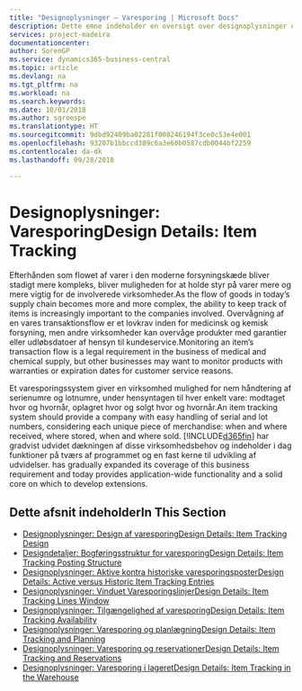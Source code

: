 ```yaml
---
title: "Designoplysninger – Varesporing | Microsoft Docs"
description: Dette emne indeholder en oversigt over designoplysninger om varesporing.
services: project-madeira
documentationcenter: 
author: SorenGP
ms.service: dynamics365-business-central
ms.topic: article
ms.devlang: na
ms.tgt_pltfrm: na
ms.workload: na
ms.search.keywords: 
ms.date: 10/01/2018
ms.author: sgroespe
ms.translationtype: HT
ms.sourcegitcommit: 9dbd92409ba02281f008246194f3ce0c53e4e001
ms.openlocfilehash: 93207b1bbccd389c6a3e60b0587cdb0044bf2259
ms.contentlocale: da-dk
ms.lasthandoff: 09/28/2018

---
```

# <a name="design-details-item-tracking"></a><span data-ttu-id="ff5cd-103">Designoplysninger: Varesporing</span><span class="sxs-lookup"><span data-stu-id="ff5cd-103">Design Details: Item Tracking</span></span>
<span data-ttu-id="ff5cd-104">Efterhånden som flowet af varer i den moderne forsyningskæde bliver stadigt mere kompleks, bliver muligheden for at holde styr på varer mere og mere vigtig for de involverede virksomheder.</span><span class="sxs-lookup"><span data-stu-id="ff5cd-104">As the flow of goods in today’s supply chain becomes more and more complex, the ability to keep track of items is increasingly important to the companies involved.</span></span> <span data-ttu-id="ff5cd-105">Overvågning af en vares transaktionsflow er et lovkrav inden for medicinsk og kemisk forsyning, men andre virksomheder kan overvåge produkter med garantier eller udløbsdatoer af hensyn til kundeservice.</span><span class="sxs-lookup"><span data-stu-id="ff5cd-105">Monitoring an item’s transaction flow is a legal requirement in the business of medical and chemical supply, but other businesses may want to monitor products with warranties or expiration dates for customer service reasons.</span></span>  

<span data-ttu-id="ff5cd-106">Et varesporingssystem giver en virksomhed mulighed for nem håndtering af serienumre og lotnumre, under hensyntagen til hver enkelt vare: modtaget hvor og hvornår, oplagret hvor og solgt hvor og hvornår.</span><span class="sxs-lookup"><span data-stu-id="ff5cd-106">An item tracking system should provide a company with easy handling of serial and lot numbers, considering each unique piece of merchandise: when and where received, where stored, when and where sold.</span></span> [!INCLUDE[d365fin](includes/d365fin_md.md)] <span data-ttu-id="ff5cd-107">har gradvist udvidet dækningen af disse virksomhedsbehov og indeholder i dag funktioner på tværs af programmet og en fast kerne til udvikling af udvidelser.</span><span class="sxs-lookup"><span data-stu-id="ff5cd-107"> has gradually expanded its coverage of this business requirement and today provides application-wide functionality and a solid core on which to develop extensions.</span></span>  

## <a name="in-this-section"></a><span data-ttu-id="ff5cd-108">Dette afsnit indeholder</span><span class="sxs-lookup"><span data-stu-id="ff5cd-108">In This Section</span></span>  
* [<span data-ttu-id="ff5cd-109">Designoplysninger: Design af varesporing</span><span class="sxs-lookup"><span data-stu-id="ff5cd-109">Design Details: Item Tracking Design</span></span>](design-details-item-tracking-design.md)  
* [<span data-ttu-id="ff5cd-110">Designdetaljer: Bogføringsstruktur for varesporing</span><span class="sxs-lookup"><span data-stu-id="ff5cd-110">Design Details: Item Tracking Posting Structure</span></span>](design-details-item-tracking-posting-structure.md)  
* [<span data-ttu-id="ff5cd-111">Designoplysninger: Aktive kontra historiske varesporingsposter</span><span class="sxs-lookup"><span data-stu-id="ff5cd-111">Design Details: Active versus Historic Item Tracking Entries</span></span>](design-details-active-versus-historic-item-tracking-entries.md)  
* [<span data-ttu-id="ff5cd-112">Designoplysninger: Vinduet Varesporingslinjer</span><span class="sxs-lookup"><span data-stu-id="ff5cd-112">Design Details: Item Tracking Lines Window</span></span>](design-details-item-tracking-lines-window.md)  
* [<span data-ttu-id="ff5cd-113">Designoplysninger: Tilgængelighed af varesporing</span><span class="sxs-lookup"><span data-stu-id="ff5cd-113">Design Details: Item Tracking Availability</span></span>](design-details-item-tracking-availability.md)  
* [<span data-ttu-id="ff5cd-114">Designoplysninger: Varesporing og planlægning</span><span class="sxs-lookup"><span data-stu-id="ff5cd-114">Design Details: Item Tracking and Planning</span></span>](design-details-item-tracking-and-planning.md)  
* [<span data-ttu-id="ff5cd-115">Designoplysninger: Varesporing og reservationer</span><span class="sxs-lookup"><span data-stu-id="ff5cd-115">Design Details: Item Tracking and Reservations</span></span>](design-details-item-tracking-and-reservations.md)  
* [<span data-ttu-id="ff5cd-116">Designoplysninger: Varesporing i lageret</span><span class="sxs-lookup"><span data-stu-id="ff5cd-116">Design Details: Item Tracking in the Warehouse</span></span>](design-details-item-tracking-in-the-warehouse.md)

